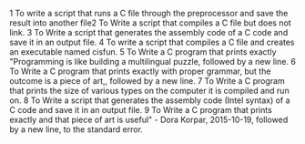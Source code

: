 1 To write a script that runs a C file through the preprocessor and save the result into another file2 To Write a script that compiles a C file but does not link.
3 To Write a script that generates the assembly code of a C code and save it in an output file.
4 To write a script that compiles a C file and creates an executable named cisfun.
5 To Write a C program that prints exactly "Programming is like building a multilingual puzzle, followed by a new line.
6 To Write a C program that prints exactly with proper grammar, but the outcome is a piece of art,, followed by a new line.
7 To Write a C program that prints the size of various types on the computer it is compiled and run on.
8 To Write a script that generates the assembly code (Intel syntax) of a C code and save it in an output file.
9 To Write a C program that prints exactly and that piece of art is useful" - Dora Korpar, 2015-10-19, followed by a new line, to the standard error.
